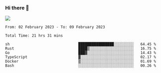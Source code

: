### Hi there 👋️

![](https://komarev.com/ghpvc/?username=Loner1024)

<!--START_SECTION:waka-->

```text
From: 02 February 2023 - To: 09 February 2023

Total Time: 21 hrs 31 mins

sh                               ████████████████░░░░░░░░░   64.45 %
Rust                             ████▒░░░░░░░░░░░░░░░░░░░░   16.75 %
Go                               ███▓░░░░░░░░░░░░░░░░░░░░░   14.43 %
TypeScript                       ▓░░░░░░░░░░░░░░░░░░░░░░░░   02.17 %
Docker                           ▒░░░░░░░░░░░░░░░░░░░░░░░░   01.69 %
Bash                             ░░░░░░░░░░░░░░░░░░░░░░░░░   00.26 %
```

<!--END_SECTION:waka-->



